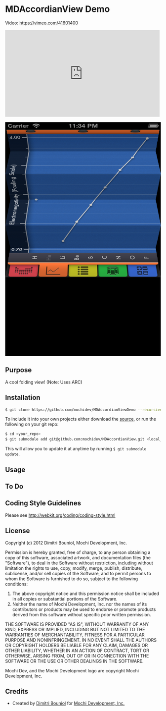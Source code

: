 MDAccordianView Demo
====================

Video: https://vimeo.com/41601400

<iframe src="http://player.vimeo.com/video/41601400" width="500" height="281" frameborder="0" webkitAllowFullScreen mozallowfullscreen allowFullScreen></iframe>

![Screenshot](https://github.com/mochidev/MDAccordianViewDemo/raw/master/Artwork/Screenshot.png)

Purpose
-------

A cool folding view! (Note: Uses ARC)

Installation
------------

```bash
$ git clone https://github.com/mochidev/MDAccordianViewDemo --recursive
```

To include it into your own projects either download the
[source](https://github.com/mochidev/MDAccordianView), or run the following
on your git repo:

```bash
$ cd <your_repo>
$ git submodule add git@github.com:mochidev/MDAccordianView.git <local_subpath>/MDAccordianView
```

This will allow you to update it at anytime by running `$ git submodule update`.

Usage
-----



To Do
-----



Coding Style Guidelines
-----------------------

Please see http://webkit.org/coding/coding-style.html

License
-------

Copyright (c) 2012 Dimitri Bouniol, Mochi Development, Inc.

Permission is hereby granted, free of charge, to any person obtaining a copy
of this software, associated artwork, and documentation files (the "Software"),
to deal in the Software without restriction, including without limitation the
rights to use, copy, modify, merge, publish, distribute, sublicense, and/or
sell copies of the Software, and to permit persons to whom the Software is
furnished to do so, subject to the following conditions:

1. The above copyright notice and this permission notice shall be included in
   all copies or substantial portions of the Software.
2. Neither the name of Mochi Development, Inc. nor the names of its
   contributors or products may be used to endorse or promote products
   derived from this software without specific prior written permission.

THE SOFTWARE IS PROVIDED "AS IS", WITHOUT WARRANTY OF ANY KIND, EXPRESS OR
IMPLIED, INCLUDING BUT NOT LIMITED TO THE WARRANTIES OF MERCHANTABILITY,
FITNESS FOR A PARTICULAR PURPOSE AND NONINFRINGEMENT. IN NO EVENT SHALL THE
AUTHORS OR COPYRIGHT HOLDERS BE LIABLE FOR ANY CLAIM, DAMAGES OR OTHER
LIABILITY, WHETHER IN AN ACTION OF CONTRACT, TORT OR OTHERWISE, ARISING FROM,
OUT OF OR IN CONNECTION WITH THE SOFTWARE OR THE USE OR OTHER DEALINGS IN
THE SOFTWARE.

Mochi Dev, and the Mochi Development logo are copyright Mochi Development, Inc.

Credits
-------

- Created by [Dimitri Bouniol](http://twitter.com/dimitribouniol) for [Mochi Development, Inc.](http://mochidev.com/)
